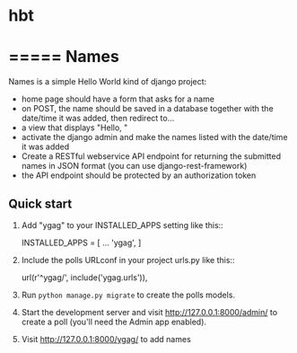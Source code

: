 # hbt
=====
Names
=====

Names is a simple Hello World kind of django project:

- home page should have a form that asks for a name
- on POST, the name should be saved in a database together with the date/time it was added, then redirect to...
- a view that displays "Hello, <submitted name>"
- activate the django admin and make the names listed with the date/time it was added
- Create a RESTful webservice API endpoint for returning the submitted names in JSON format (you can use django-rest-framework)
- the API endpoint should be protected by an authorization token

Quick start
-----------

1. Add "ygag" to your INSTALLED_APPS setting like this::

    INSTALLED_APPS = [
        ...
        'ygag',
    ]

2. Include the polls URLconf in your project urls.py like this::

    url(r'^ygag/', include('ygag.urls')),

3. Run `python manage.py migrate` to create the polls models.

4. Start the development server and visit http://127.0.0.1:8000/admin/
   to create a poll (you'll need the Admin app enabled).

5. Visit http://127.0.0.1:8000/ygag/ to add names

